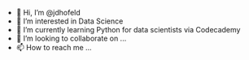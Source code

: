 - 👋 Hi, I’m @jdhofeld
- 👀 I’m interested in Data Science
- 🌱 I’m currently learning Python for data scientists via Codecademy
- 💞️ I’m looking to collaborate on ...
- 📫 How to reach me ...

<!---
jdhofeld/jdhofeld is a ✨ special ✨ repository because its `README.md` (this file) appears on your GitHub profile.
You can click the Preview link to take a look at your changes.
--->
